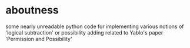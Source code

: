 # aboutness
some nearly unreadable python code for implementing various notions of 'logical subtraction' or possibility adding related to Yablo's paper 'Permission and Possibility'
